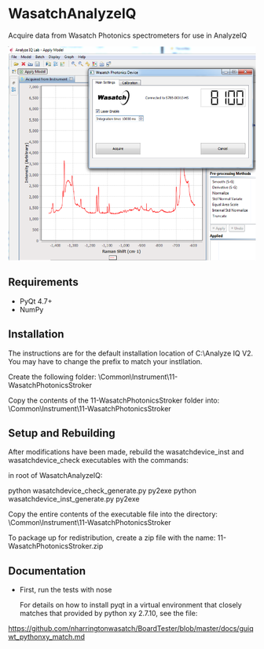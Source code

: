 WasatchAnalyzeIQ
=========

Acquire data from Wasatch Photonics spectrometers for use in AnalyzeIQ

![wasatch analyzeiq screenshot](/docs/wasatch_photonics_analyzeiq_popup.png "wasatch analyzeiq screenshot")

Requirements
------------

  * PyQt 4.7+
  * NumPy

Installation 
--------------------

The instructions are for the default installation location of C:\Analyze IQ V2\.
You may have to change the prefix to match your instllation.

Create the following folder:
<analyzieq>\Common\Instrument\11-WasatchPhotonicsStroker

Copy the contents of the 11-WasatchPhotonicsStroker folder into:
<analyzieq>\Common\Instrument\11-WasatchPhotonicsStroker


Setup and Rebuilding
--------------------

After modifications have been made, rebuild the wasatchdevice_inst and
wasatchdevice_check executables with the commands:

in root of  WasatchAnalyzeIQ:

python wasatchdevice_check_generate.py py2exe
python wasatchdevice_inst_generate.py py2exe

Copy the entire contents of the executable file into the directory:
<analyzieq>\Common\Instrument\11-WasatchPhotonicsStroker

To package up for redistribution, create a zip file with the name:
11-WasatchPhotonicsStroker.zip


Documentation
-------------

* First, run the tests with nose

    For details on how to install pyqt in a virtual environment that
    closely matches that provided by python xy 2.7.10, see the file: 
   
https://github.com/nharringtonwasatch/BoardTester/blob/master/docs/guiqwt_pythonxy_match.md

